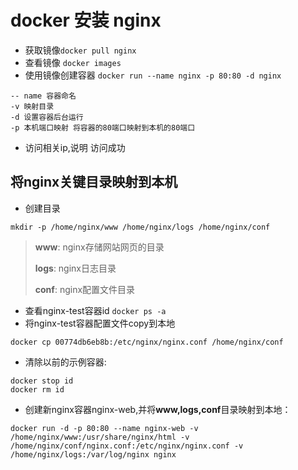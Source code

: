# docker 安装 nginx

- 获取镜像`docker pull nginx`
- 查看镜像 `docker images`
- 使用镜像创建容器 `docker run --name nginx -p 80:80 -d nginx`  
```shell
-- name 容器命名
-v 映射目录
-d 设置容器后台运行
-p 本机端口映射 将容器的80端口映射到本机的80端口
```

- 访问相关ip,说明 访问成功

## 将nginx关键目录映射到本机

- 创建目录

```shell
mkdir -p /home/nginx/www /home/nginx/logs /home/nginx/conf
```

>**www**: nginx存储网站网页的目录
>
>**logs**: nginx日志目录
>
>**conf**: nginx配置文件目录

- 查看nginx-test容器id `docker ps -a`
- 将nginx-test容器配置文件copy到本地

```shell
docker cp 00774db6eb8b:/etc/nginx/nginx.conf /home/nginx/conf
```

- 清除以前的示例容器: 

```shell
docker stop id
docker rm id
```



- 创建新nginx容器nginx-web,并将**www,logs,conf**目录映射到本地：

```shell
docker run -d -p 80:80 --name nginx-web -v /home/nginx/www:/usr/share/nginx/html -v /home/nginx/conf/nginx.conf:/etc/nginx/nginx.conf -v /home/nginx/logs:/var/log/nginx nginx
```



